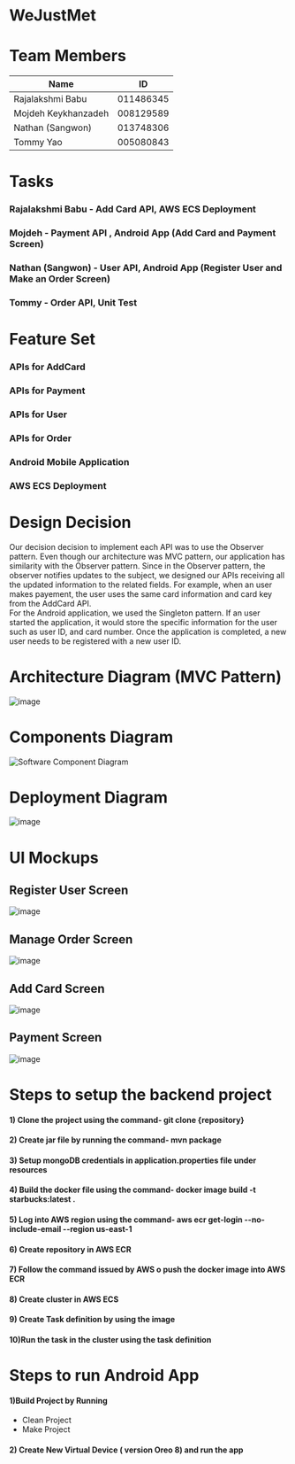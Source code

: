 # WeJustMet
# Team Members

| Name | ID |
| --- | --- |
| Rajalakshmi Babu | 011486345 |
| Mojdeh Keykhanzadeh | 008129589 |
| Nathan (Sangwon) | 013748306 |
| Tommy Yao | 005080843 |



# Tasks
### Rajalakshmi Babu - Add Card API, AWS ECS Deployment
### Mojdeh - Payment API , Android App (Add Card and Payment Screen)
### Nathan (Sangwon) - User API, Android App (Register User and Make an Order Screen)
### Tommy - Order API, Unit Test

# Feature Set
### APIs for AddCard
### APIs for Payment
### APIs for User
### APIs for Order
### Android Mobile Application
### AWS ECS Deployment

# Design Decision
Our decision decision to implement each API was to use the Observer pattern. Even though our architecture was MVC pattern, our application has similarity with the Observer pattern. Since in the Observer pattern, the observer notifies updates to the subject, we designed our APIs receiving all the updated information to the related fields. For example, when an user makes payement, the user uses the same card information and card key from the AddCard API. </br>
For the Android application, we used the Singleton pattern. If an user started the application, it would store the specific information for the user such as user ID, and card number. Once the application is completed, a new user needs to be registered with a new user ID.

# Architecture Diagram (MVC Pattern)
![image](https://user-images.githubusercontent.com/30476448/57498846-5cd89400-7292-11e9-9aac-5a00b9244779.png)

# Components Diagram
![Software Component Diagram](https://user-images.githubusercontent.com/14917279/57505383-0167cf80-72ad-11e9-805f-bec8eea24d8b.png)

# Deployment Diagram
![image](https://user-images.githubusercontent.com/30476448/57506537-eb5c0e00-72b0-11e9-9855-594af0727923.png)

# UI Mockups 

## Register User Screen

![image](https://user-images.githubusercontent.com/33049718/57538375-24ba6b00-72fd-11e9-870e-d9959feeb4da.png)

## Manage Order Screen 

![image](https://user-images.githubusercontent.com/33049718/57538465-516e8280-72fd-11e9-9e09-8d32cd982222.png)

## Add Card Screen

![image](https://user-images.githubusercontent.com/33049718/57538117-91813580-72fc-11e9-8559-e57579695bd4.png)

## Payment Screen

![image](https://user-images.githubusercontent.com/33049718/57538178-b2498b00-72fc-11e9-8042-137579f49f04.png)

# Steps to setup the backend project 
#### 1) Clone the project using the command- git clone {repository}
#### 2) Create jar file by running the command- mvn package
#### 3) Setup mongoDB credentials in application.properties file under resources
#### 4) Build the docker file using the command- docker image build -t starbucks:latest . 
#### 5) Log into AWS region using the command- aws ecr get-login --no-include-email --region us-east-1
#### 6) Create repository in AWS ECR
#### 7) Follow the command issued by AWS o push the docker image into AWS ECR
#### 8) Create cluster in AWS ECS
#### 9) Create Task definition by using the image
#### 10)Run the task in the cluster using the task definition

# Steps to run Android App
#### 1)Build Project by Running 
- Clean Project 
-  Make Project
#### 2) Create New Virtual Device ( version Oreo 8) and run the app


